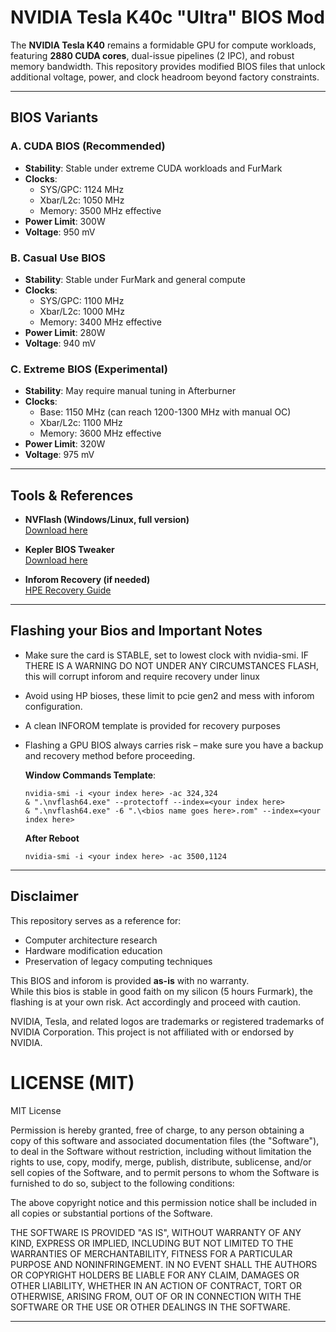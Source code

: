 # NVIDIA Tesla K40c "Ultra" BIOS Mod

The **NVIDIA Tesla K40** remains a formidable GPU for compute workloads, featuring **2880 CUDA cores**, dual-issue pipelines (2 IPC), and robust memory bandwidth. This repository provides modified BIOS files that unlock additional voltage, power, and clock headroom beyond factory constraints.

---

## BIOS Variants

### A. CUDA BIOS (Recommended)
- **Stability**: Stable under extreme CUDA workloads and FurMark
- **Clocks**: 
  - SYS/GPC: 1124 MHz
  - Xbar/L2c: 1050 MHz
  - Memory: 3500 MHz effective
- **Power Limit**: 300W
- **Voltage**: 950 mV

### B. Casual Use BIOS
- **Stability**: Stable under FurMark and general compute
- **Clocks**:
  - SYS/GPC: 1100 MHz
  - Xbar/L2c: 1000 MHz
  - Memory: 3400 MHz effective
- **Power Limit**: 280W
- **Voltage**: 940 mV

### C. Extreme BIOS (Experimental)
- **Stability**: May require manual tuning in Afterburner
- **Clocks**:
  - Base: 1150 MHz (can reach 1200-1300 MHz with manual OC)
  - Xbar/L2c: 1100 MHz
  - Memory: 3600 MHz effective
- **Power Limit**: 320W
- **Voltage**: 975 mV

---

## Tools & References
- **NVFlash (Windows/Linux, full version)**  
  [Download here](https://www.techpowerup.com/download/nvidia-nvflash/)  

- **Kepler BIOS Tweaker**  
  [Download here](https://www.techpowerup.com/download/kepler-bios-tweaker/)  

- **Inforom Recovery (if needed)**  
  [HPE Recovery Guide](https://support.hpe.com/hpesc/public/docDisplay?docId=sf000073504en_us&docLocale=en_US)  

---

## Flashing your Bios and Important Notes
- Make sure the card is STABLE, set to lowest clock with nvidia-smi. IF THERE IS A WARNING DO NOT UNDER ANY CIRCUMSTANCES FLASH, this will corrupt inforom and require recovery under linux
- Avoid using HP bioses, these limit to pcie gen2 and mess with inforom configuration.
- A clean INFOROM template is provided for recovery purposes
- Flashing a GPU BIOS always carries risk – make sure you have a backup and recovery method before proceeding.  

  **Window Commands Template**:
  ```
  nvidia-smi -i <your index here> -ac 324,324
  & ".\nvflash64.exe" --protectoff --index=<your index here>
  & ".\nvflash64.exe" -6 ".\<bios name goes here>.rom" --index=<your index here>
  ```

  **After Reboot**
  ```
  nvidia-smi -i <your index here> -ac 3500,1124
  ```
---



## Disclaimer
This repository serves as a reference for:
- Computer architecture research
- Hardware modification education
- Preservation of legacy computing techniques

This BIOS and inforom is provided **as-is** with no warranty.  
While this bios is stable in good faith on my silicon (5 hours Furmark), the flashing is at your own risk. Act accordingly and proceed with caution.

NVIDIA, Tesla, and related logos are trademarks or registered trademarks of NVIDIA Corporation. This project is not affiliated with or endorsed by NVIDIA.

# LICENSE (MIT)

MIT License

Permission is hereby granted, free of charge, to any person obtaining a copy
of this software and associated documentation files (the "Software"), to deal
in the Software without restriction, including without limitation the rights
to use, copy, modify, merge, publish, distribute, sublicense, and/or sell
copies of the Software, and to permit persons to whom the Software is
furnished to do so, subject to the following conditions:

The above copyright notice and this permission notice shall be included in all
copies or substantial portions of the Software.

THE SOFTWARE IS PROVIDED "AS IS", WITHOUT WARRANTY OF ANY KIND, EXPRESS OR
IMPLIED, INCLUDING BUT NOT LIMITED TO THE WARRANTIES OF MERCHANTABILITY,
FITNESS FOR A PARTICULAR PURPOSE AND NONINFRINGEMENT. IN NO EVENT SHALL THE
AUTHORS OR COPYRIGHT HOLDERS BE LIABLE FOR ANY CLAIM, DAMAGES OR OTHER
LIABILITY, WHETHER IN AN ACTION OF CONTRACT, TORT OR OTHERWISE, ARISING FROM,
OUT OF OR IN CONNECTION WITH THE SOFTWARE OR THE USE OR OTHER DEALINGS IN THE
SOFTWARE.


---
